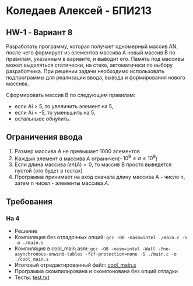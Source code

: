 # Коледаев Алексей - БПИ213 
## HW-1 - Вариант 8

Разработать программу, которая получает одномерный массив AN, после чего формирует из элементов массива A новый массив B по правилам, указанным в варианте, и выводит его. Память под массивы может выделяться статически, на стеке, автоматичеси по выбору разработчика. При решении задачи необходимо использовать подпрограммы для реализации ввода, вывода и формирования нового массива.

Сформировать массив B по следующим правилам:
- если Ai > 5, то увеличить элемент на 5,
- eсли Ai < -5, то уменьшить на 5,
- остальныое обнулить.

## Ограничения ввода  

1. Размер массива $A$ не превышает 1000 элементов
2. Каждый элемент $a$ массива $А$ ограничен($-10^9 \leq a \leq 10^9$)
3. Если длина массива $len(А) = 0$, то массив B просто выведется пустой (это будет в тестах)
4. Программа принимает на вход сначала длину массива А - число n, затем n чисел - элементы массива $А$.

## Требования
### На 4
- Решение 
- Компиляция без отладочных опций: `gcc -O0 -masm=intel ./main.c -S -o ./main.s`
- Компиляция в cool_main.asm: `gcc -O0 -masm=intel -Wall -fno-asynchronous-unwind-tables -fcf-protection=none -S ./main.c -o ./cool_main.s`
- Итоговый отредактированный файл: [cool_main.s](./cool_main.s)
- Программа скомпилирована и скомпонована без опций отладки
- Тесты: [test.txt](./test.txt)
